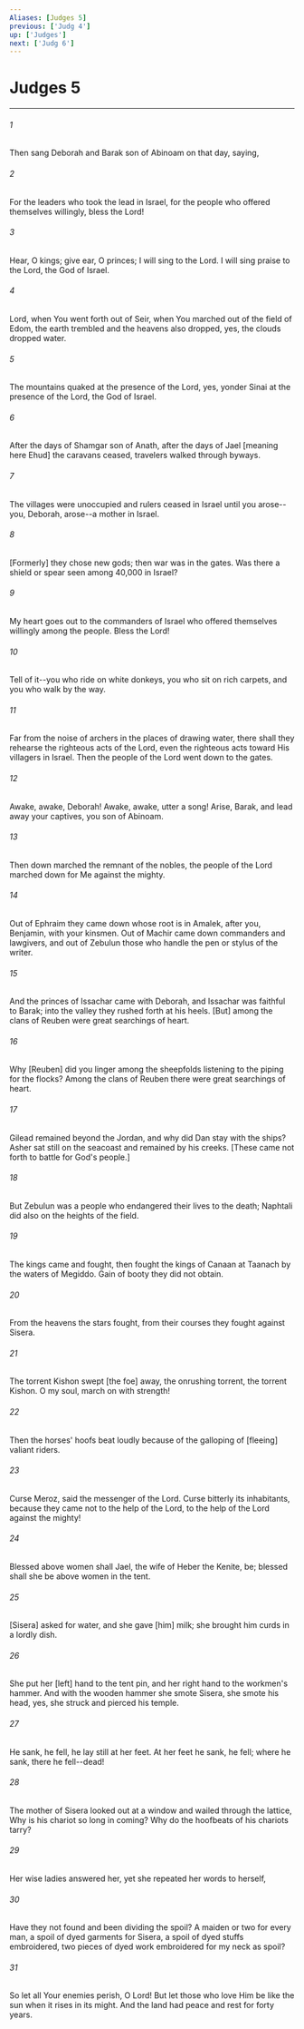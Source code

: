 ```yaml
---
Aliases: [Judges 5]
previous: ['Judg 4']
up: ['Judges']
next: ['Judg 6']
---
```

# Judges 5

***














###### 1 






Then sang Deborah and Barak son of Abinoam on that day, saying, 













###### 2 






For the leaders who took the lead in Israel, for the people who offered themselves willingly, bless the Lord! 













###### 3 






Hear, O kings; give ear, O princes; I will sing to the Lord. I will sing praise to the Lord, the God of Israel. 













###### 4 






Lord, when You went forth out of Seir, when You marched out of the field of Edom, the earth trembled and the heavens also dropped, yes, the clouds dropped water. 













###### 5 






The mountains quaked at the presence of the Lord, yes, yonder Sinai at the presence of the Lord, the God of Israel. 













###### 6 






After the days of Shamgar son of Anath, after the days of Jael [meaning here Ehud] the caravans ceased, travelers walked through byways. 













###### 7 






The villages were unoccupied and rulers ceased in Israel until you arose--you, Deborah, arose--a mother in Israel. 













###### 8 






[Formerly] they chose new gods; then war was in the gates. Was there a shield or spear seen among 40,000 in Israel? 













###### 9 






My heart goes out to the commanders of Israel who offered themselves willingly among the people. Bless the Lord! 













###### 10 






Tell of it--you who ride on white donkeys, you who sit on rich carpets, and you who walk by the way. 













###### 11 






Far from the noise of archers in the places of drawing water, there shall they rehearse the righteous acts of the Lord, even the righteous acts toward His villagers in Israel. Then the people of the Lord went down to the gates. 













###### 12 






Awake, awake, Deborah! Awake, awake, utter a song! Arise, Barak, and lead away your captives, you son of Abinoam. 













###### 13 






Then down marched the remnant of the nobles, the people of the Lord marched down for Me against the mighty. 













###### 14 






Out of Ephraim they came down whose root is in Amalek, after you, Benjamin, with your kinsmen. Out of Machir came down commanders and lawgivers, and out of Zebulun those who handle the pen or stylus of the writer. 













###### 15 






And the princes of Issachar came with Deborah, and Issachar was faithful to Barak; into the valley they rushed forth at his heels. [But] among the clans of Reuben were great searchings of heart. 













###### 16 






Why [Reuben] did you linger among the sheepfolds listening to the piping for the flocks? Among the clans of Reuben there were great searchings of heart. 













###### 17 






Gilead remained beyond the Jordan, and why did Dan stay with the ships? Asher sat still on the seacoast and remained by his creeks. [These came not forth to battle for God's people.] 













###### 18 






But Zebulun was a people who endangered their lives to the death; Naphtali did also on the heights of the field. 













###### 19 






The kings came and fought, then fought the kings of Canaan at Taanach by the waters of Megiddo. Gain of booty they did not obtain. 













###### 20 






From the heavens the stars fought, from their courses they fought against Sisera. 













###### 21 






The torrent Kishon swept [the foe] away, the onrushing torrent, the torrent Kishon. O my soul, march on with strength! 













###### 22 






Then the horses' hoofs beat loudly because of the galloping of [fleeing] valiant riders. 













###### 23 






Curse Meroz, said the messenger of the Lord. Curse bitterly its inhabitants, because they came not to the help of the Lord, to the help of the Lord against the mighty! 













###### 24 






Blessed above women shall Jael, the wife of Heber the Kenite, be; blessed shall she be above women in the tent. 













###### 25 






[Sisera] asked for water, and she gave [him] milk; she brought him curds in a lordly dish. 













###### 26 






She put her [left] hand to the tent pin, and her right hand to the workmen's hammer. And with the wooden hammer she smote Sisera, she smote his head, yes, she struck and pierced his temple. 













###### 27 






He sank, he fell, he lay still at her feet. At her feet he sank, he fell; where he sank, there he fell--dead! 













###### 28 






The mother of Sisera looked out at a window and wailed through the lattice, Why is his chariot so long in coming? Why do the hoofbeats of his chariots tarry? 













###### 29 






Her wise ladies answered her, yet she repeated her words to herself, 













###### 30 






Have they not found and been dividing the spoil? A maiden or two for every man, a spoil of dyed garments for Sisera, a spoil of dyed stuffs embroidered, two pieces of dyed work embroidered for my neck as spoil? 













###### 31 






So let all Your enemies perish, O Lord! But let those who love Him be like the sun when it rises in its might. And the land had peace and rest for forty years.
